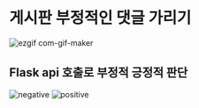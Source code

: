 # 게시판 부정적인 댓글 가리기
![ezgif com-gif-maker](https://user-images.githubusercontent.com/49339925/114036677-3e82d500-98bb-11eb-96a3-103251ebf863.gif)



## Flask api 호출로 부정적 긍정적 판단
![negative](https://user-images.githubusercontent.com/49339925/114040392-86efc200-98be-11eb-9cd1-5936d80174ef.PNG)
![positive](https://user-images.githubusercontent.com/49339925/114040403-8820ef00-98be-11eb-8702-adc83b2eb53e.PNG)

